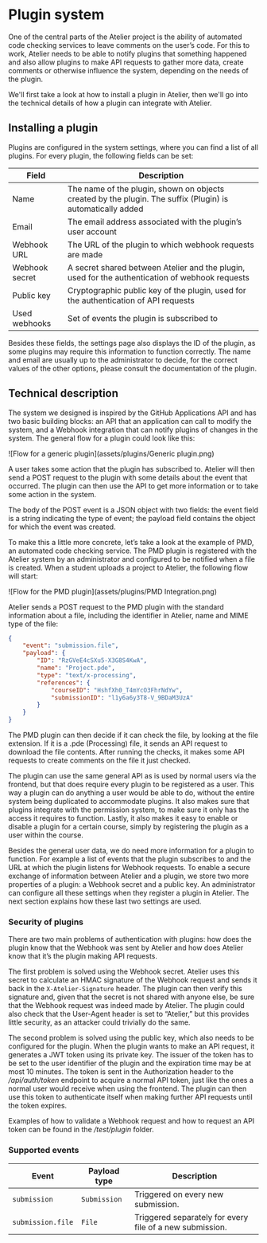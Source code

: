 # Plugin system

One of the central parts of the Atelier project is the ability of automated code checking services to leave comments on the user’s code. For this to work, Atelier needs to be able to notify plugins that something happened and also allow plugins to make API requests to gather more data, create comments or otherwise influence the system, depending on the needs of the plugin.

We'll first take a look at how to install a plugin in Atelier, then we'll go into the technical details of how a plugin can integrate with Atelier.

## Installing a plugin

Plugins are configured in the system settings, where you can find a list of all plugins. For every plugin, the following fields can be set:

| Field          | Description                                                  |
| -------------- | ------------------------------------------------------------ |
| Name           | The name of the plugin, shown on objects created by the plugin. The suffix (Plugin) is automatically added |
| Email          | The email address associated with the plugin’s user account  |
| Webhook URL    | The URL of the plugin to which webhook requests are made     |
| Webhook secret | A secret shared between Atelier and the plugin, used for the authentication of webhook requests |
| Public key     | Cryptographic public key of the plugin, used for the authentication of API requests |
| Used webhooks  | Set of events the plugin is subscribed to                    |

Besides these fields, the settings page also displays the ID of the plugin, as some plugins may require this information to function correctly. The name and email are usually up to the administrator to decide, for the correct values of the other options, please consult the documentation of the plugin.

## Technical description

The system we designed is inspired by the GitHub Applications API and has two basic building blocks: an API that an application can call to modify the system, and a Webhook integration that can notify plugins of changes in the system. The general flow for a plugin could look like this:

![Flow for a generic plugin](assets/plugins/Generic plugin.png)

A user takes some action that the plugin has subscribed to. Atelier will then send a POST request to the plugin with some details about the event that occurred. The plugin can then use the API to get more information or to take some action in the system.

The body of the POST event is a JSON object with two fields: the event field is a string indicating the type of event; the payload field contains the object for which the event was created.

To make this a little more concrete, let’s take a look at the example of PMD, an automated code checking service. The PMD plugin is registered with the Atelier system by an administrator and configured to be notified when a file is created. When a student uploads a project to Atelier, the following flow will start:

![Flow for the PMD plugin](assets/plugins/PMD Integration.png)

Atelier sends a POST request to the PMD plugin with the standard information about a file, including the identifier in Atelier, name and MIME type of the file:

```json
{
    "event": "submission.file",
    "payload": {
        "ID": "RzGVeE4cSXu5-X3G8S4KwA",
        "name": "Project.pde",
        "type": "text/x-processing",
        "references": {
            "courseID": "HshfXh0_T4mYcO3FhrNdYw",
            "submissionID": "l1y6a6y3T8-V_9BDaM3UzA"
        }
    }
}
```

The PMD plugin can then decide if it can check the file, by looking at the file extension. If it is a .pde (Processing) file, it sends an API request to download the file contents. After running the checks, it makes some API requests to create comments on the file it just checked.

The plugin can use the same general API as is used by normal users via the frontend, but that does require every plugin to be registered as a user. This way a plugin can do anything a user would be able to do, without the entire system being duplicated to accommodate plugins. It also makes sure that plugins integrate with the permission system, to make sure it only has the access it requires to function. Lastly, it also makes it easy to enable or disable a plugin for a certain course, simply by registering the plugin as a user within the course.

Besides the general user data, we do need more information for a plugin to function. For example a list of events that the plugin subscribes to and the URL at which the plugin listens for Webhook requests. To enable a secure exchange of information between Atelier and a plugin, we store two more properties of a plugin: a Webhook secret and a public key. An administrator can configure all these settings when they register a plugin in Atelier. The next section explains how these last two settings are used.

### Security of plugins

There are two main problems of authentication with plugins: how does the plugin know that the Webhook was sent by Atelier and how does Atelier know that it’s the plugin making API requests.

The first problem is solved using the Webhook secret. Atelier uses this secret to calculate an HMAC signature of the Webhook request and sends it back in the `X-Atelier-Signature` header. The plugin can then verify this signature and, given that the secret is not shared with anyone else, be sure that the Webhook request was indeed made by Atelier. The plugin could also check that the User-Agent header is set to “Atelier,” but this provides little security, as an attacker could trivially do the same.

The second problem is solved using the public key, which also needs to be configured for the plugin. When the plugin wants to make an API request, it generates a JWT token using its private key. The issuer of the token has to be set to the user identifier of the plugin and the expiration time may be at most 10 minutes. The token is sent in the Authorization header to the */api/auth/token* endpoint to acquire a normal API token, just like the ones a normal user would receive when using the frontend. The plugin can then use this token to authenticate itself when making further API requests until the token expires.

Examples of how to validate a Webhook request and how to request an API token can be found in the */test/plugin* folder.

### Supported events

| Event             | Payload type | Description                                              |
| ----------------- | ------------ | -------------------------------------------------------- |
| `submission`      | `Submission` | Triggered on every new submission.                       |
| `submission.file` | `File`       | Triggered separately for every file of a new submission. |

